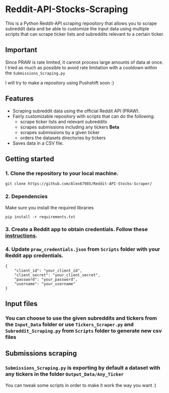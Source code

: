 # Reddit-API-Stocks-Scraping
This is a Python Reddit-API scraping repository that allows you to scrape subreddit data and be able to customize the input data using multiple scripts that can scrape ticker lists and subreddits relevant to a certain ticker.
## Important
Since PRAW is rate limited, it cannot process large amounts of data at once.
I tried as much as possible to avoid rate limitation with a cooldown within the ``Submissions_Scraping.py``

I will try to make a repository using Pushshift soon :)

## Features
- Scraping subreddit data using the official Reddit API (PRAW).
- Fairly customizable repository with scripts that can do the following: 
    - scrape ticker lists and relevant subreddits
    - scrapes submissions including any tickers **Beta**
    - scrapes submissions by a given ticker
    - orders the datasets directories by tickers
- Saves data in a CSV file.


## Getting started
### 1. Clone the repository to your local machine.
```
git clone https://github.com/Alex67985/Reddit-API-Stocks-Scraper/
```
### 2. Dependencies
Make sure you install the required libraries
```
pip install -r requirements.txt
```
### 3. Create a Reddit app to obtain credentials. Follow these [instructions](https://github.com/reddit-archive/reddit/wiki/OAuth2-Quick-Start-Example#first-steps).

### 4. Update  ``praw_credentials.json`` from  ``Scripts`` folder with your Reddit app credentials.
```
{
    "client_id": "your_client_id",
    "client_secret": "your_client_secret",
    "password": "your_password",
    "username": "your_username"
}
```
## Input files
### You can choose to use the given subreddits and tickers from the ``Input_Data`` folder or use ``Tickers_Scraper.py`` and ``Subreddit_Scraping.py`` from  ``Scripts`` folder to generate new csv files

## Submissions scraping
###  ``Submissions_Scraping.py`` is exporting by default a dataset with any tickers in the folder  ``Output_Data/Any_Ticker``

You can tweak some scripts in order to make it work the way you want :)




